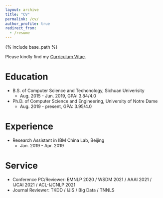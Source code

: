 ```yaml
---
layout: archive
title: "CV"
permalink: /cv/
author_profile: true
redirect_from:
  - /resume
---
```


{% include base_path %}

Please kindly find my [Curriculum Vitae](/files/Wenhao_CV.pdf).

Education
======
* B.S. of Computer Science and Techonology, Sichuan Univerisity
  * Aug. 2015 - Jun. 2019, GPA: 3.84/4.0
* Ph.D. of Computer Science and Engineering, University of Notre Dame
  * Aug. 2019 - present, GPA: 3.95/4.0

Experience
======
* Research Assistant in IBM China Lab, Beijing
  * Jan. 2019 - Apr. 2019

Service
======
* Conference PC/Reviewer: EMNLP 2020 / WSDM 2021 / AAAI 2021 / IJCAI 2021 / ACL-IJCNLP 2021
* Journal Reviewer: TKDD / IJIS / Big Data / TNNLS 
